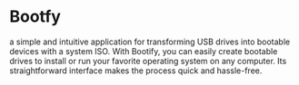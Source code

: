# Bootfy
a simple and intuitive application for transforming USB drives into bootable devices with a system ISO. With Bootify, you can easily create bootable drives to install or run your favorite operating system on any computer. Its straightforward interface makes the process quick and hassle-free. 
